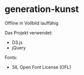 # generation-kunst

Offline in Vollbild lauffähig

Das Projekt verwendet:

* D3.js
* jQuery

Fonts:
* SIL Open Font License (OFL)
